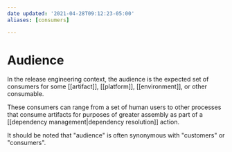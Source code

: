 ```yaml
---
date updated: '2021-04-28T09:12:23-05:00'
aliases: [consumers]

---
```


# Audience

In the release engineering context, the audience is the expected set of consumers for some [[artifact]], [[platform]], [[environment]], or other consumable.

These consumers can range from a set of human users to other processes that consume artifacts for purposes of greater assembly as part of a [[dependency management|dependency resolution]] action.

It should be noted that "audience" is often synonymous with "customers" or "consumers".
